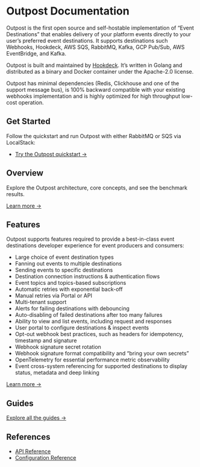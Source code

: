 # Outpost Documentation

Outpost is the first open source and self-hostable implementation of “Event Destinations” that enables delivery of your platform events directly to your user’s preferred event destinations. It supports destinations such Webhooks, Hookdeck, AWS SQS, RabbitMQ, Kafka, GCP Pub/Sub, AWS EventBridge, and Kafka.

Outpost is built and maintained by [Hookdeck](https://hookdeck.com?ref=github-outpost). It’s written in Golang and distributed as a binary and Docker container under the Apache-2.0 license.

Outpost has minimal dependencies (Redis, Clickhouse and one of the support message bus), is 100% backward compatible with your existing webhooks implementation and is highly optimized for high throughput low-cost operation.

## Get Started

Follow the quickstart and run Outpost with either RabbitMQ or SQS via LocalStack:

- [Try the Outpost quickstart &rarr;](1-get-started/)

## Overview

Explore the Outpost architecture, core concepts, and see the benchmark results.

[Learn more &rarr;](2-overview/README.md)

## Features

Outpost supports features required to provide a best-in-class event destinations developer experience for event producers and consumers:

- Large choice of event destination types
- Fanning out events to multiple destinations
- Sending events to specific destinations
- Destination connection instructions & authentication flows
- Event topics and topics-based subscriptions
- Automatic retries with exponential back-off
- Manual retries via Portal or API
- Multi-tenant support
- Alerts for failing destinations with debouncing
- Auto-disabling of failed destinations after too many failures
- Ability to view and list events, including request and responses
- User portal to configure destinations & inspect events
- Opt-out webhook best practices, such as headers for idempotency, timestamp and signature
- Webhook signature secret rotation
- Webhook signature format compatibility and “bring your own secrets”
- OpenTelemetry for essential performance metric observability
- Event cross-system referencing for supported destinations to display status, metadata and deep linking

[Learn more &rarr;](3-features/README.md)

## Guides

[Explore all the guides &rarr;](4-guides/README.md)

## References

- [API Reference](5-references/1-api.md)
- [Configuration Reference](5-references/2-configuration.md)
